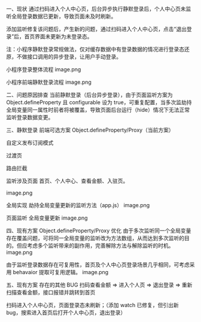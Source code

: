 一、现状
通过扫码进入个人中心页，后台异步执行静默登录后，个人中心页未监听全局登录数据已更新，导致页面未及时刷新。

添加监听修复该问题后，产生新的问题，通过扫码进入个人中心页，点击“退出登录”后，首页界面未更新为未登录态。

注：小程序静默登录常规做法，仅对缓存数据中有登录数据的情况进行登录态还原，不做接口调用的异步登录，让用户手动登录。

小程序登录整体流程
image.png

小程序前端静默登录流程
image.png

二、问题原因排查
当前静默登录（后台异步登录），由于页面监听方案为 Object.defineProperty 且 configurable 设为 true，可重复配置，当多次监劫持全局变量同一属性时前者将被覆盖，导致页面后台运行（hide）情况下无法正常监听登录数据变更。

三、静默登录 前端可选方案
Object.defineProperty/Proxy（当前方案）

自定义发布订阅模式

过渡页

路由拦截

监听涉及页面
首页、个人中心、查看金额、入驻页。

image.png

全局实现 劫持全局变量更新的监听方法（app.js）
image.png

页面监听 全局变量更新
image.png

四、现有方案 Object.defineProperty/Proxy 优化
由于多次监听同一个全局变量存在覆盖问题，可将同一全局变量的监听改为方法数组，从而达到多次监听的目的。但应考虑多个监听带来的副作用，完善解除方法与解除监听的时机。
image.png

由于监听登录数据存在可复用性，首页及个人中心页登录场景几乎相同，可考虑采用 behavaior 提取可复用逻辑。
image.png

五、现有方案 存在的其他 BUG
扫码查看金额 => 进入个人页 => 退出登录 => 重新扫描查看金额，接口报错并跳转到首页

扫码进入个人中心页，页面登录态未刷新；（添加 watch 已修复，但引出新 bug，搜索进入首页后打开个人中心页，退出登录）
